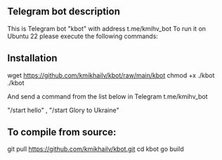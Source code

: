 ## Telegram bot description
This is Telegram bot "kbot" with address t.me/kmihv_bot
To run it on Ubuntu 22 please execute the following commands:

## Installation
wget https://github.com/kmikhailv/kbot/raw/main/kbot
chmod +x ./kbot
./kbot

And send a command from the list below in Telegram t.me/kmihv_bot

"/start hello"  , "/start Glory to Ukraine"

## To compile from source:

git pull https://github.com/kmikhailv/kbot.git
cd kbot
go build
